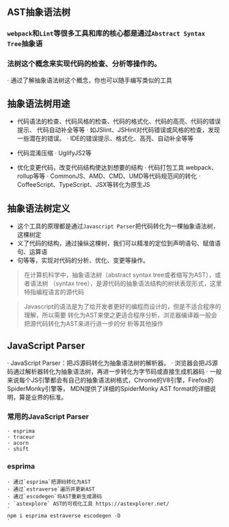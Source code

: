 ## AST抽象语法树

  ### `webpack`和`Lint`等很多工具和库的核心都是通过`Abstract Syntax Tree`抽象语
  ### 法树这个概念来实现代码的检查、分析等操作的。
  · 通过了解抽象语法树这个概念，你也可以随手编写类似的工具

## 抽象语法树用途
  - 代码语法的检查、代码风格的检查、代码的格式化、代码的高亮、代码的错误提示、
  代码自动补全等等
    · 如JSlint、JSHint对代码错误或风格的检查，发现一些潜在的错误。
    · IDE的错误提示、格式化、高亮、自动补全等等
  
  - 代码混淆压缩
    · UglifyJS2等

  - 优化变更代码，改变代码结构使达到想要的结构
    · 代码打包工具 webpack、rollup等等
    · CommonJS、AMD、CMD、UMD等代码规范间的转化
    · CoffeeScript、TypeScript、JSX等转化为原生JS

## 抽象语法树定义
  - 这个工具的原理都是通过`Javascript Parser`把代码转化为一棵抽象语法树，这棵树定
  - 义了代码的结构，通过操纵这棵树，我们可以精准的定位到声明语句、赋值语句、运算语
  - 句等等，实现对代码的分析、优化、变更等操作。
  
  > 在计算机科学中，抽象语法树（abstract syntax tree或者缩写为AST），或者语法树
  （syntax tree），是源代码的抽象语法结构的树状表现形式，这里特指编程语言的源代码

  > Javascript的语法是为了给开发者更好的编程而设计的，但是不适合程序的理解，所以需要
  转化为AST来使之更适合程序分析，浏览器编译器一般会把源代码转化为AST来进行进一步的分
  析等其他操作

## JavaScript Parser
  · JavaScript Parser：把JS源码转化为抽象语法树的解析器。
  · 浏览器会把JS源码通过解析器转化为抽象语法树，再进一步转化为字节码或直接生成机器码
  · 一般来说每个JS引擎都会有自己的抽象语法树格式，Chrome的V8引擎，Firefox的SpiderMonky引擎等，
  MDN提供了详细的SpiderMonky AST format的详细说明，算是业界的标准。
  
  ### 常用的JavaScript Parser
    · esprima
    · traceur
    · acorn
    · shift

  ### esprima
    · 通过`esprima`把源码转化为AST
    · 通过`estraverse`遍历并更新AST
    · 通过`escodegen`将AST重新生成源码
    · `astexplore` AST的可视化工具 https://astexplorer.net/
    `
    npm i esprima estraverse escodegen -D
    `